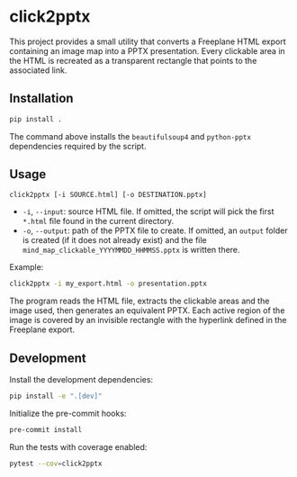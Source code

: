 # click2pptx

This project provides a small utility that converts a Freeplane HTML
export containing an image map into a PPTX presentation. Every clickable
area in the HTML is recreated as a transparent rectangle that points to
the associated link.

## Installation

```bash
pip install .
```

The command above installs the `beautifulsoup4` and `python-pptx`
dependencies required by the script.

## Usage

```
click2pptx [-i SOURCE.html] [-o DESTINATION.pptx]
```

- `-i`, `--input`: source HTML file. If omitted, the script will pick the
  first `*.html` file found in the current directory.
- `-o`, `--output`: path of the PPTX file to create. If omitted, an
  `output` folder is created (if it does not already exist) and the file
  `mind_map_clickable_YYYYMMDD_HHMMSS.pptx` is written there.

Example:

```bash
click2pptx -i my_export.html -o presentation.pptx
```

The program reads the HTML file, extracts the clickable areas and the
image used, then generates an equivalent PPTX. Each active region of the
image is covered by an invisible rectangle with the hyperlink defined in
the Freeplane export.

## Development

Install the development dependencies:

```bash
pip install -e ".[dev]"
```

Initialize the pre-commit hooks:

```bash
pre-commit install
```

Run the tests with coverage enabled:

```bash
pytest --cov=click2pptx
```
